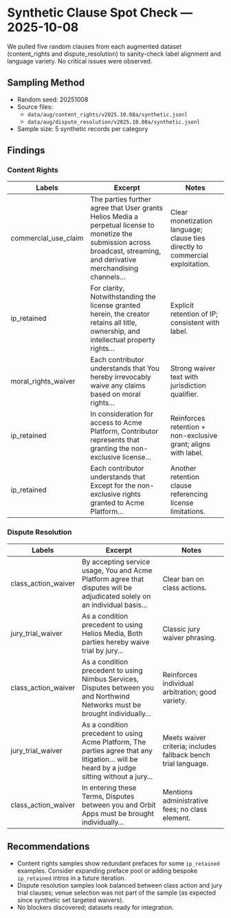 # Synthetic Clause Spot Check — 2025-10-08

We pulled five random clauses from each augmented dataset (content_rights and dispute_resolution) to sanity-check label alignment and language variety. No critical issues were observed.

## Sampling Method
- Random seed: 20251008
- Source files:
  - `data/aug/content_rights/v2025.10.08a/synthetic.jsonl`
  - `data/aug/dispute_resolution/v2025.10.08a/synthetic.jsonl`
- Sample size: 5 synthetic records per category

## Findings

### Content Rights
| Labels | Excerpt | Notes |
|--------|---------|-------|
| commercial_use_claim | The parties further agree that User grants Helios Media a perpetual license to monetize the submission across broadcast, streaming, and derivative merchandising channels… | Clear monetization language; clause ties directly to commercial exploitation. |
| ip_retained | For clarity, Notwithstanding the license granted herein, the creator retains all title, ownership, and intellectual property rights… | Explicit retention of IP; consistent with label. |
| moral_rights_waiver | Each contributor understands that You hereby irrevocably waive any claims based on moral rights… | Strong waiver text with jurisdiction qualifier. |
| ip_retained | In consideration for access to Acme Platform, Contributor represents that granting the non-exclusive license… | Reinforces retention + non-exclusive grant; aligns with label. |
| ip_retained | Each contributor understands that Except for the non-exclusive rights granted to Acme Platform… | Another retention clause referencing license limitations. |

### Dispute Resolution
| Labels | Excerpt | Notes |
|--------|---------|-------|
| class_action_waiver | By accepting service usage, You and Acme Platform agree that disputes will be adjudicated solely on an individual basis… | Clear ban on class actions. |
| jury_trial_waiver | As a condition precedent to using Helios Media, Both parties hereby waive trial by jury… | Classic jury waiver phrasing. |
| class_action_waiver | As a condition precedent to using Nimbus Services, Disputes between you and Northwind Networks must be brought individually… | Reinforces individual arbitration; good variety. |
| jury_trial_waiver | As a condition precedent to using Acme Platform, The parties agree that any litigation… will be heard by a judge sitting without a jury… | Meets waiver criteria; includes fallback bench trial language. |
| class_action_waiver | In entering these Terms, Disputes between you and Orbit Apps must be brought individually… | Mentions administrative fees; no class element. |

## Recommendations
- Content rights samples show redundant prefaces for some `ip_retained` examples. Consider expanding preface pool or adding bespoke `ip_retained` intros in a future iteration.
- Dispute resolution samples look balanced between class action and jury trial clauses; venue selection was not part of the sample (as expected since synthetic set targeted waivers).
- No blockers discovered; datasets ready for integration.
